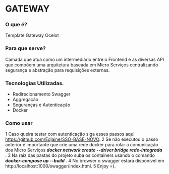 # GATEWAY 
### O que é?
Template Gateway Ocelot 
### Para que serve?
Camada que atua como um intermediário entre o Frontend e as diversas API que compõem uma arquitetura baseada em Micro Serviços centralizando segurança e abstração para requisições externas.
### Tecnologias Utilizadas.
- Redirecionamento Swagger
- Aggregação
- Seguranças e Autenticação
- Docker
### Como usar
1 Caso queira testar com autenticação siga esses passos aqui https://github.com/Edjaine/SSO-BASE-NOVO.
2 Se não executou o passo anterior é importante que crie uma rede docker para rolar a comunicação dos Micro Serviços ***docker network create --driver bridge rede-integrada*** .
3 Na raiz das pastas do projeto suba os containers usando o comando ***docker-compose up --build*** .
4 No browser o swagger estará disponível em http://localhost:1000/swagger/index.html.
5 Enjoy =).
